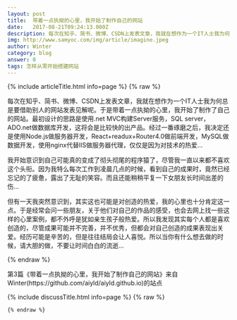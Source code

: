 ```yaml
---
layout: post
title:  带着一点执拗的心里，我开始了制作自己的网站
date:   2017-08-21T09:24:13.000Z
description: 每次在知乎、简书、微博、CSDN上发表文章，我就在想作为一个IT人士我为何总是要借助别人的网站发表见解呢。于是带着一点执拗的心里，我开始了制作了自己的网站。
img: http://www.samyoc.com/img/article/imagine.jpeg
author: Winter
category: blog
answer: 0
tags: 怎样从零开始搭建网站
---
```

<div class="article-root">
  <div class="article">
    {% include articleTitle.html info=page %}
    {% raw %}
    <div class="article-content"><p>每次在知乎、简书、微博、CSDN上发表文章，我就在想作为一个IT人士我为何总是要借助别人的网站发表见解呢。于是带着一点执拗的心里，我开始了制作了自己的网站。最初设计的思路是使用.net MVC构建Server服务，SQL server，ADO.net做数据库开发，这将会是比较快的出产品。经过一番琢磨之后，我决定还是使用Node.js做服务器开发，React+readux+Router4.0做前端开发，MySQL做数据开发，使用nginx代替IIS做服务器代理，仅仅是因为对技术的热爱...</p>

<p>我开始意识到自己可能真的变成了彻头彻尾的程序猿了，尽管我一直以来都不喜欢这个头衔。因为我特么每次工作到凌晨几点的时候，看到自己的成果时，竟然已经忘记的了疲惫，露出了无耻的笑容。而且还能稍稍平复一下女朋友长时间出差的伤...</p>

<p>但有一天我突然意识到，其实这也可能是对创造的热爱，我的心里也十分肯定这一点。于是经常会问一些朋友，关于他们对自己的作品的感受，也会去网上找一些这样的心里案例，都不外呼是犹如亲生孩子般热爱。所以我发现其实每个人都是喜欢创造的，尽管成果可能并不完善，并不优秀，但都会对自己创造的成果表现出关爱。经历可能是辛苦的，但是往往结局会让人喜悦。所以当你有什么想去做的时候，请大胆的做，不要让时间白白的流逝...</p>
</div>
    {% endraw %}
  </div>
  <p class="winter_mark">第3篇《带着一点执拗的心里，我开始了制作自己的网站》来自Winter(https://github.com/aiyld/aiyld.github.io)的站点</p>
  <div class="discuss-wrapper">
    {% include discussTitle.html info=page %}
    {% raw %}
    
    {% endraw %}
  </div>
<div>
